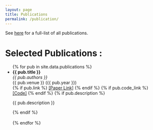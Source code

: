 ```yaml
---
layout: page
title: Publications
permalink: /publication/
---
```


See [here](https://scholar.google.com/citations?user=4vbLax8AAAAJ&hl=en) for a full-list of all publications.

# Selected Publications :

<ul>
  {% for pub in site.data.publications %}
    <li>
      <strong>{{ pub.title }}</strong> <br>
      <em>{{ pub.authors }}</em><br>
      {{ pub.venue }} ({{ pub.year }}) <br>
      {% if pub.link %}
        <a href="{{ pub.link }}">[Paper Link]</a>
      {% endif %}
      {% if pub.code_link %}
        <a href="{{ pub.code_link }}">[Code]</a>
      {% endif %}
      {% if pub.description %}
        <p>{{ pub.description }}</p>
      {% endif %} 
    </li><br>
  {% endfor %}
</ul>
